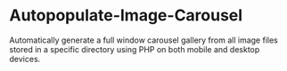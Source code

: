 # Autopopulate-Image-Carousel

Automatically generate a full window carousel gallery from all image files stored in a specific directory using PHP on both mobile and desktop devices.
